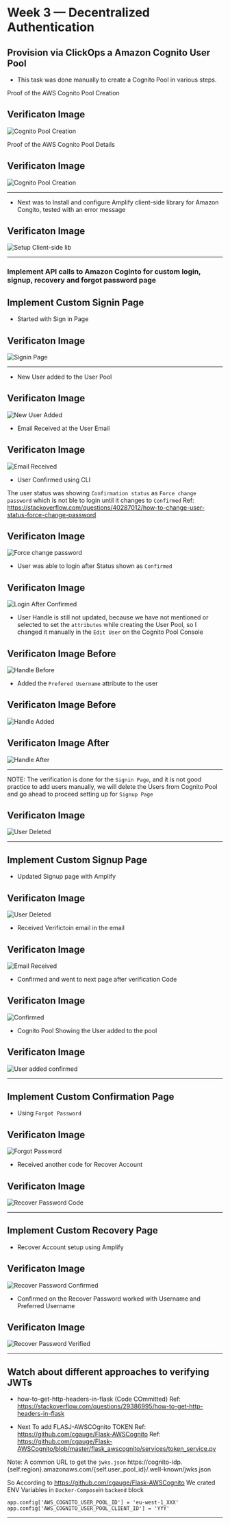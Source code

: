 # Week 3 — Decentralized Authentication

## Provision via ClickOps a Amazon Cognito User Pool
- This task was done manually to create a Cognito Pool in various steps. 

Proof of the AWS Cognito Pool Creation 
## Verificaton Image

![Cognito Pool Creation](assets/week-3/Week3-Cognito-create-user-pool.png)

Proof of the AWS Cognito Pool Details 
## Verificaton Image

![Cognito Pool Creation](assets/week-3/Week3-Cognito-user-pool-details-after-error.png)

<hr>

- Next was to Install and configure Amplify client-side library for Amazon Congito, tested with an error message

## Verificaton Image

![Setup Client-side lib](assets/week-3/Week3-Cognito-sign-in-page-test-error-debug.png)

<hr>

### Implement API calls to Amazon Coginto for custom login, signup, recovery and forgot password page

## Implement Custom Signin Page
- Started with Sign in Page

## Verificaton Image

![Signin Page](assets/week-3/Week3-Cognito-sign-in-page-test-error.png)

<hr>

- New User added to the User Pool
## Verificaton Image

![New User Added](assets/week-3/Week3-Cognito-added-new-user.png)

- Email Received at the User Email 
## Verificaton Image

![Email Received](assets/week-3/Week3-Cognito-user-received-email.png)


- User Confirmed using CLI

The user status was showing `Confirmation status` as `Force change password` which is not ble to login until it changes to `Confirmed` 
Ref: https://stackoverflow.com/questions/40287012/how-to-change-user-status-force-change-password 


## Verificaton Image

![Force change password](assets/week-3/week3-Cognito-user-confimed-using-cli.png)


- User was able to login after Status shown as `Confirmed`

## Verificaton Image

![Login After Confirmed](assets/week-3/week3-Cognito-after-status-confirmed-CLI.png)


- User Handle is still not updated, because we have not mentioned or selected to set the `attributes` while creating the User Pool, so I changed it manually in the `Edit User` on the Cognito Pool Console  

## Verificaton Image Before

![Handle Before ](assets/week-3/week3-Cognito-changed-handle.png)

- Added the `Prefered Username` attribute to the user

## Verificaton Image Before

![Handle Added ](assets/week-3/week3-Cognito-set-prefered-username-added.png)


## Verificaton Image After

![Handle After ](assets/week-3/week3-Cognito-set-prefered-username-after.png)

<hr>

NOTE: The verification is done for the `Signin Page`, and it is not good practice to add users manually, we will delete the Users from Cognito Pool and go ahead to proceed setting up for `Signup Page`

## Verificaton Image
![User Deleted ](assets/week-3/Week3-Cognito-user-deleted.png)

<hr>

## Implement Custom Signup Page

- Updated Signup page with Amplify

## Verificaton Image
![User Deleted ](assets/week-3/week3-Cognito-signup-page-success.png)


- Received Verifictoin email in the email

## Verificaton Image
![Email Received](assets/week-3/week3-Cognito-Your-verification-code-email1.png)


- Confirmed and went to next page after verification Code

## Verificaton Image
![Confirmed](assets/week-3/week3-Cognito-Your-verification-code-coonfirm.png)

- Cognito Pool Showing the User added to the pool

## Verificaton Image
![User added confirmed ](assets/week-3/week3-Cognito-signup-confirmed-User-added.png)

<hr>

## Implement Custom Confirmation Page

- Using `Forgot Password`

## Verificaton Image
![Forgot Password](assets/week-3/week3-Cognito-user-forgot-password.png)

- Received another code for Recover Account

## Verificaton Image
![Recover Password Code](assets/week-3/week3-Cognito-Recover-account-received-code.png)


<hr>

## Implement Custom Recovery Page

- Recover Account setup using Amplify

## Verificaton Image
![Recover Password Confirmed](assets/week-3/week3-Cognito-Recover-account-confirmed.png)


- Confirmed on the Recover Password worked with Username and Preferred Username 

## Verificaton Image
![Recover Password Verified](assets/week-3/week3-Cognito-Recover-account-confirmed-verify.png)

<hr>

## Watch about different approaches to verifying JWTs

- how-to-get-http-headers-in-flask (Code COmmitted)
Ref: https://stackoverflow.com/questions/29386995/how-to-get-http-headers-in-flask

- Next To add FLASJ-AWSCOgnito TOKEN
Ref: https://github.com/cgauge/Flask-AWSCognito 
Ref: https://github.com/cgauge/Flask-AWSCognito/blob/master/flask_awscognito/services/token_service.py

Note: A common URL to get the `jwks.json`
https://cognito-idp.{self.region}.amazonaws.com/{self.user_pool_id}/.well-known/jwks.json

So According to https://github.com/cgauge/Flask-AWSCognito
We crated ENV Variables in `Docker-Compose`in `backend` block

```
app.config['AWS_COGNITO_USER_POOL_ID'] = 'eu-west-1_XXX'
app.config['AWS_COGNITO_USER_POOL_CLIENT_ID'] = 'YYY'
```

<hr>
